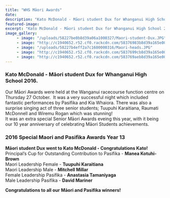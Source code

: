 ```yaml
---
title: "WHS Māori Awards"
date: 
description: "Kato McDonald - Māori student Dux for Whanganui High School 2016, held at the Wanganui racecourse on 27 October."
featured-image: 
excerpt: "Kato McDonald - Māori student Dux for Whanganui High School 2016, held at the Wanganui racecourse function centre on Thursday 27 October."
image_gallery:
     - image: "/uploads/58227be0b8d39a06a1000327/Maori-student-Dux.JPG"
     - image: "http://c1940652.r52.cf0.rackcdn.com/58376983b8d39a165e00029c/12161.jpg"
     - image: "/uploads/58227b4eff2a7c1600000316/Maori-heads.JPG"
     - image: "http://c1940652.r52.cf0.rackcdn.com/5837699cb8d39a165e00029e/12331.jpg"
     - image: "http://c1940652.r52.cf0.rackcdn.com/583769aeb8d39a165e0002a0/12314.jpg"
---
```


<h3><span>Kato McDonald - Māori student Dux for Whanganui High School 2016.</span></h3>
<p>Our Māori Awards were held at the&nbsp;<span>Wanganui racecourse function centre on Thursday 27 October. &nbsp;It was a very successful night which included fantastic&nbsp;<span>performances by Pasifika and Kia Whaiora. There was also a surprise singing act of three senior students; Tuupuhi Karaitiana, Raumati McDonnell and Wiremu Rogan which was stunning!<br />It was an extra special Senior Māori Awards eveing this year, with it being our 10 year anniversary of celebrating Māori Students achievements.&nbsp;</span></span></p>
<h3><span><span>2016 Special Maori and Pasifika Awards Year 13 &nbsp;</span></span></h3>
<p><strong>Māori student Dux went to Kato McDonald - Congratulations Kato!<br /></strong>Principal&rsquo;s Cup for Outstanding Contribution to Pasifika -&nbsp;<strong>Manea Kotuhi-Brown<br /></strong>Maori Leadership Female -&nbsp;<strong>Tuupuhi Karaitiana<br /></strong>Maori Leadership Male -&nbsp;<strong>Mitchell Millar<br /></strong>Female Leadership Pasifika -&nbsp;<strong>Anastasia Tamaniyaga<br /></strong>Male Leadership Pasifika -&nbsp;<strong>David Mariner</strong><strong>&nbsp;&nbsp;</strong></p>
<p><span><strong>Congratulations to all our</strong> <strong>Māori and Pasifika winners!</strong></span></p>

